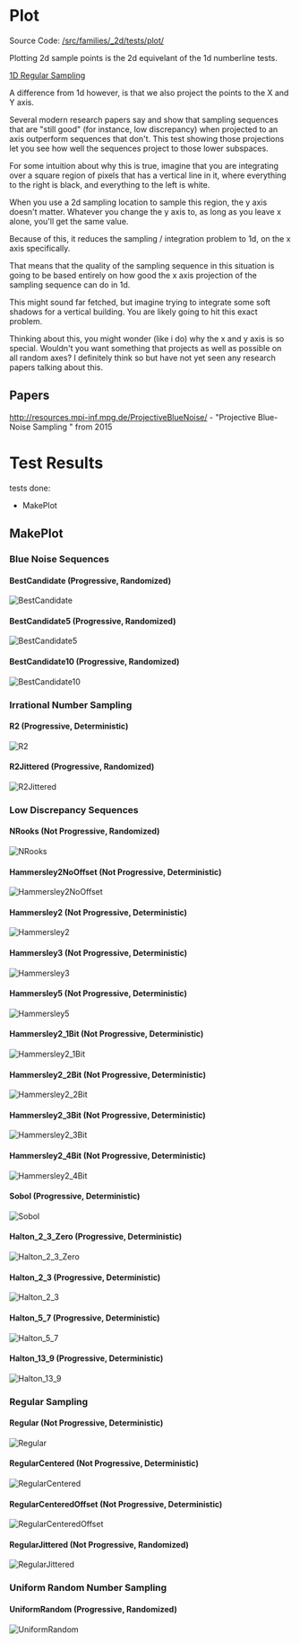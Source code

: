 # Plot
Source Code: [/src/families/_2d/tests/plot/](../../../../src/families/_2d/tests/plot/)

Plotting 2d sample points is the 2d equivelant of the 1d numberline tests.

[1D Regular Sampling](../../../_1d/tests/numberline/page.md)  

A difference from 1d however, is that we also project the points to the X and Y axis.

Several modern research papers say and show that sampling sequences that are "still good" (for instance, low discrepancy) when projected to an axis outperform sequences that don't.  This test showing those projections let you see how well the sequences project to those lower subspaces.

For some intuition about why this is true, imagine that you are integrating over a square region of pixels that has a vertical line in it, where everything to the right is black, and everything to the left is white.

When you use a 2d sampling location to sample this region, the y axis doesn't matter. Whatever you change the y axis to, as long as you leave x alone, you'll get the same value.

Because of this, it reduces the sampling / integration problem to 1d, on the x axis specifically.

That means that the quality of the sampling sequence in this situation is going to be based entirely on how good the x axis projection of the sampling sequence can do in 1d.

This might sound far fetched, but imagine trying to integrate some soft shadows for a vertical building.  You are likely going to hit this exact problem.

Thinking about this, you might wonder (like i do) why the x and y axis is so special.  Wouldn't you want something that projects as well as possible on all random axes?  I definitely think so but have not yet seen any research papers talking about this.

## Papers

http://resources.mpi-inf.mpg.de/ProjectiveBlueNoise/ - "Projective Blue-Noise Sampling " from 2015
# Test Results
 tests done:
* MakePlot
## MakePlot
### Blue Noise Sequences
#### BestCandidate (Progressive, Randomized)
![BestCandidate](../../../_2d/samples/blue_noise/MakePlot_BestCandidate.png)  
#### BestCandidate5 (Progressive, Randomized)
![BestCandidate5](../../../_2d/samples/blue_noise/MakePlot_BestCandidate5.png)  
#### BestCandidate10 (Progressive, Randomized)
![BestCandidate10](../../../_2d/samples/blue_noise/MakePlot_BestCandidate10.png)  
### Irrational Number Sampling
#### R2 (Progressive, Deterministic)
![R2](../../../_2d/samples/irrational_numbers/MakePlot_R2.png)  
#### R2Jittered (Progressive, Randomized)
![R2Jittered](../../../_2d/samples/irrational_numbers/MakePlot_R2Jittered.png)  
### Low Discrepancy Sequences
#### NRooks (Not Progressive, Randomized)
![NRooks](../../../_2d/samples/lds/MakePlot_NRooks.png)  
#### Hammersley2NoOffset (Not Progressive, Deterministic)
![Hammersley2NoOffset](../../../_2d/samples/lds/MakePlot_Hammersley2NoOffset.png)  
#### Hammersley2 (Not Progressive, Deterministic)
![Hammersley2](../../../_2d/samples/lds/MakePlot_Hammersley2.png)  
#### Hammersley3 (Not Progressive, Deterministic)
![Hammersley3](../../../_2d/samples/lds/MakePlot_Hammersley3.png)  
#### Hammersley5 (Not Progressive, Deterministic)
![Hammersley5](../../../_2d/samples/lds/MakePlot_Hammersley5.png)  
#### Hammersley2_1Bit (Not Progressive, Deterministic)
![Hammersley2_1Bit](../../../_2d/samples/lds/MakePlot_Hammersley2_1Bit.png)  
#### Hammersley2_2Bit (Not Progressive, Deterministic)
![Hammersley2_2Bit](../../../_2d/samples/lds/MakePlot_Hammersley2_2Bit.png)  
#### Hammersley2_3Bit (Not Progressive, Deterministic)
![Hammersley2_3Bit](../../../_2d/samples/lds/MakePlot_Hammersley2_3Bit.png)  
#### Hammersley2_4Bit (Not Progressive, Deterministic)
![Hammersley2_4Bit](../../../_2d/samples/lds/MakePlot_Hammersley2_4Bit.png)  
#### Sobol (Progressive, Deterministic)
![Sobol](../../../_2d/samples/lds/MakePlot_Sobol.png)  
#### Halton_2_3_Zero (Progressive, Deterministic)
![Halton_2_3_Zero](../../../_2d/samples/lds/MakePlot_Halton_2_3_Zero.png)  
#### Halton_2_3 (Progressive, Deterministic)
![Halton_2_3](../../../_2d/samples/lds/MakePlot_Halton_2_3.png)  
#### Halton_5_7 (Progressive, Deterministic)
![Halton_5_7](../../../_2d/samples/lds/MakePlot_Halton_5_7.png)  
#### Halton_13_9 (Progressive, Deterministic)
![Halton_13_9](../../../_2d/samples/lds/MakePlot_Halton_13_9.png)  
### Regular Sampling
#### Regular (Not Progressive, Deterministic)
![Regular](../../../_2d/samples/regular/MakePlot_Regular.png)  
#### RegularCentered (Not Progressive, Deterministic)
![RegularCentered](../../../_2d/samples/regular/MakePlot_RegularCentered.png)  
#### RegularCenteredOffset (Not Progressive, Deterministic)
![RegularCenteredOffset](../../../_2d/samples/regular/MakePlot_RegularCenteredOffset.png)  
#### RegularJittered (Not Progressive, Randomized)
![RegularJittered](../../../_2d/samples/regular/MakePlot_RegularJittered.png)  
### Uniform Random Number Sampling
#### UniformRandom (Progressive, Randomized)
![UniformRandom](../../../_2d/samples/uniform_random/MakePlot_UniformRandom.png)  
